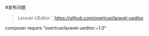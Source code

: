 #发布问题

>Laravel-UEditor：https://github.com/overtrue/laravel-ueditor

composer require "overtrue/laravel-ueditor:~1.0"



